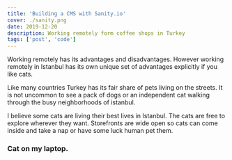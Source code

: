 ```yaml
---
title: 'Building a CMS with Sanity.io'
cover: ./sanity.png
date: 2019-12-20
description: Working remotely form coffee shops in Turkey
tags: ['post', 'code']
---
```


Working remotely has its advantages and disadvantages. However working remotely in Istanbul has its own unique set of advantages explicitly if you like cats.

Like many countries Turkey has its fair share of pets living on the streets. It is not uncommon to see a pack of dogs or an independent cat walking through the busy neighborhoods of istanbul.

I believe some cats are living their best lives in Istanbul. The cats are free to explore wherever they want. Storefronts are wide open so cats can come inside and take a nap or have some luck human pet them.

### Cat on my laptop.

